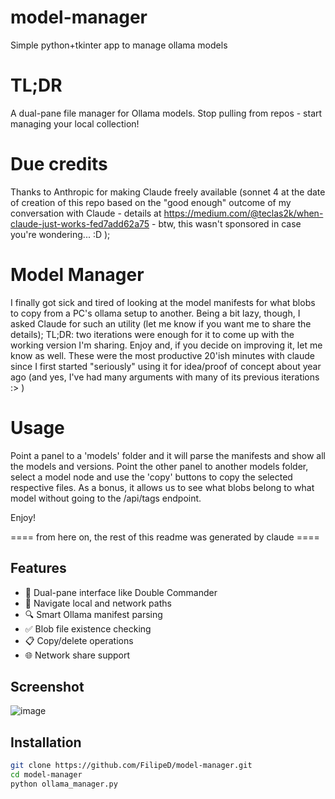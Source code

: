 # model-manager
Simple python+tkinter app to manage ollama models

# TL;DR
A dual-pane file manager for Ollama models. Stop pulling from repos - start managing your local collection!

# Due credits
Thanks to Anthropic for making Claude freely available (sonnet 4 at the date of creation of this repo based on
the "good enough" outcome of my conversation with Claude - details at https://medium.com/@teclas2k/when-claude-just-works-fed7add62a75 - btw, this wasn't sponsored in case you're wondering... :D );

# Model Manager
I finally got sick and tired of looking at the model manifests for what blobs to copy from a PC's ollama setup
to another. Being a bit lazy, though, I asked Claude for such an utility (let me know if you want me to share the
details); TL;DR: two iterations were enough for it to come up with the working version I'm sharing.
Enjoy and, if you decide on improving it, let me know as well. These were the most productive 20'ish minutes with claude since
I first started "seriously" using it for idea/proof of concept about year ago (and yes, I've had many arguments with many
of its previous iterations :> )

# Usage
Point a panel to a 'models' folder and it will parse the manifests and show all the models and versions.
Point the other panel to another models folder, select a model node and use the 'copy' buttons to copy the selected
respective files.
As a bonus, it allows us to see what blobs belong to what model without going to the /api/tags endpoint.

Enjoy!

==== from here on, the rest of this readme was generated by claude ====

## Features

- 🚀 Dual-pane interface like Double Commander
- 📁 Navigate local and network paths
- 🔍 Smart Ollama manifest parsing
- ✅ Blob file existence checking
- 📋 Copy/delete operations
- 🌐 Network share support

## Screenshot
![image](https://github.com/user-attachments/assets/7db2110b-27a3-4ee2-b28a-0a1f69ac5203)

## Installation

```bash
git clone https://github.com/FilipeD/model-manager.git
cd model-manager
python ollama_manager.py
